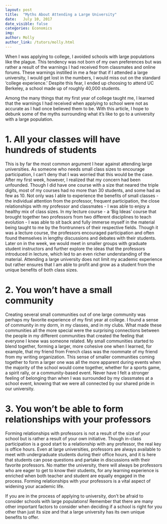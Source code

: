 ```yaml
---
layout: post
title:  "Myths About Attending a Large University"
date:   July 10, 2017
date_visible: false
categories: Economics
img: 
author: Molly
author_link: /tutors/molly.html
---
```


When I was applying to college, I avoided schools with large populations like the plague. This tendency was not born of my own preferences but was rather a result of the warnings I had received from classmates and online forums. These warnings instilled in me a fear that if I attended a large university, I would get lost in the numbers, I would miss out on the standard ‘college experience.’ Despite this fear, I ended up choosing to attend UC Berkeley, a school made up of roughly 40,000 students. 
<!--more-->
Among the many things that my first year of college taught me, I learned that the warnings I had received when applying to school were not as accurate as I had once believed them to be. With this article, I hope to debunk some of the myths surrounding what it’s like to go to a university with a large population. 

# 1. All your classes will have hundreds of students

This is by far the most common argument I hear against attending large universities. As someone who needs small class sizes to encourage participation, I can’t deny that I was worried that this would be the case. After my first week, however, I realized that my concern had been unfounded. Though I did have one course with a size that neared the triple digits, most of my courses had no more than 30 students, and some had as few as 10. Not only was I able to experience the benefits of small classes - the individual attention from the professor, frequent participation, the close relationships with my professor and classmates - I was able to enjoy a healthy mix of class sizes. In my lecture course - a ‘Big Ideas’ course that brought together two professors from two different disciplines to teach evolution -  I was able to sit back and fully immerse myself in the material being taught to me by the frontrunners of their respective fields. Though it was a lecture course, the professors encouraged participation and often found themselves in lengthy discussions and debates with their students. Later on in the week, we would meet in smaller groups with graduate student instructors and further explore the ideas that the professors introduced in lecture, which led to an even richer understanding of the material. Attending a large university does not limit my academic experience but rather ensures that I am able to profit and grow as a student from the unique benefits of both class sizes.

# 2. You won’t have a small community

Creating several small communities out of one large community was perhaps my favorite experience of my first year at college. I found a sense of community in my dorm, in my classes, and in my clubs. What made these communities all the more special were the surprising connections between the people in my different communities that created the feeling that everyone I knew was someone related. My small communities started to blend together, forming a larger, more cohesive one when I learned, for example, that my friend from French class was the roommate of my friend from my writing organization. This sense of smaller communities coming together to form a larger one was all the more apparent during events when the majority of the school would come together, whether for a sports game, a spirit rally, or a community-based event. Never have I felt a stronger feeling of belonging than when I was surrounded by my classmates at a school event, knowing that we were all connected by our shared pride in our university.

# 3. You won’t be able to form relationships with your professors

Forming relationships with professors is not a result of the size of your school but is rather a result of your own initiative. Though in-class participation is a good start to a relationship with any professor, the real key is office hours. Even at large universities, professors are always available to meet with undergraduate students during their office hours, and it is here that students can pose questions and partake in discussions with their favorite professors. No matter the university, there will always be professors who are eager to get to know their students, for any learning experience is enriched when both teacher and student are equally engaged in the process. Forming relationships with your professors is a vital aspect of widening your academic life.

If you are in the process of applying to university, don’t be afraid to consider schools with large populations! Remember that there are many other important factors to consider when deciding if a school is right for you other than just its size and that a large university has its own unique benefits to offer.

